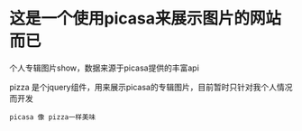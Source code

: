这是一个使用picasa来展示图片的网站而已
===============

个人专辑图片show，数据来源于picasa提供的丰富api

pizza 是个jquery组件，用来展示picasa的专辑图片，目前暂时只针对我个人情况而开发

    picasa 像 pizza一样美味

